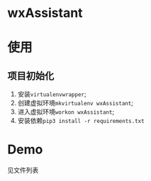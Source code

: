 # wxAssistant

# 使用

## 项目初始化

1. 安装`virtualenvwrapper`;
2. 创建虚拟环境`mkvirtualenv wxAssistant`;
3. 进入虚拟环境`workon wxAssistant`;
4. 安装依赖`pip3 install -r requirements.txt`

# Demo

见文件列表

